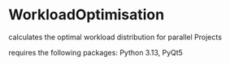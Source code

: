 # WorkloadOptimisation
calculates the optimal workload distribution for parallel Projects

requires the following packages:
Python 3.13, PyQt5
